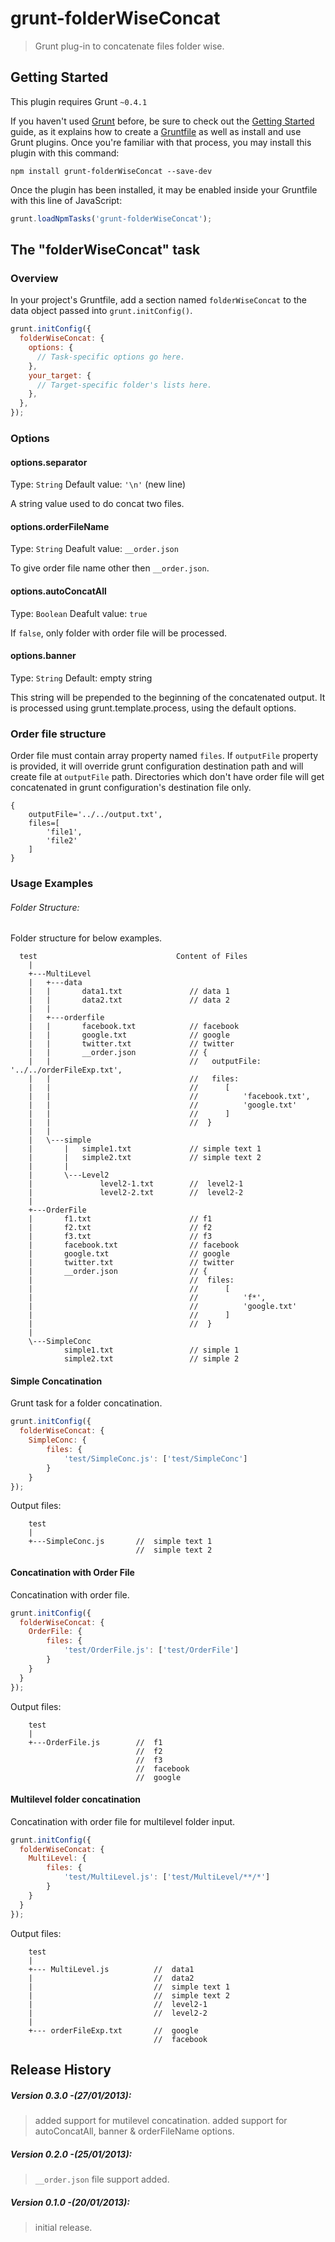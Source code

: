 # grunt-folderWiseConcat

> Grunt plug-in to concatenate files folder wise.

## Getting Started
This plugin requires Grunt `~0.4.1`

If you haven't used [Grunt](http://gruntjs.com/) before, be sure to check out the [Getting Started](http://gruntjs.com/getting-started) guide, as it explains how to create a [Gruntfile](http://gruntjs.com/sample-gruntfile) as well as install and use Grunt plugins. Once you're familiar with that process, you may install this plugin with this command:

```shell
npm install grunt-folderWiseConcat --save-dev
```

Once the plugin has been installed, it may be enabled inside your Gruntfile with this line of JavaScript:

```js
grunt.loadNpmTasks('grunt-folderWiseConcat');
```

## The "folderWiseConcat" task

### Overview
In your project's Gruntfile, add a section named `folderWiseConcat` to the data object passed into `grunt.initConfig()`.

```js
grunt.initConfig({
  folderWiseConcat: {
    options: {
      // Task-specific options go here.
    },
    your_target: {
      // Target-specific folder's lists here.
    },
  },
});
```

### Options

#### options.separator
Type: `String`
Default value: `'\n'` (new line)

A string value used to do concat two files.

#### options.orderFileName
Type: `String`
Deafult value: `__order.json`

To give order file name other then `__order.json`.

#### options.autoConcatAll
Type: `Boolean`
Deafult value: `true`

If `false`, only folder with order file will be processed.  

#### options.banner
Type: `String` 
Default: empty string

This string will be prepended to the beginning of the concatenated output. It is processed using grunt.template.process, using the default options.


### Order file structure
Order file must contain array property named `files`.
If `outputFile` property is provided, it will override grunt configuration destination path and will create file at `outputFile` path. 
Directories which don't have order file will get concatenated in grunt configuration's destination file only.
```
{
	outputFile='../../output.txt',
	files=[
		'file1',
		'file2'
	]
}
```

### Usage Examples

###### Folder Structure:
Folder structure for below examples. 
```
  test								 Content of Files
    |   
	+---MultiLevel
	|   +---data
	|   |       data1.txt				// data 1
	|   |       data2.txt				// data 2
	|   |       
	|   +---orderfile
	|   |       facebook.txt			// facebook
	|   |       google.txt			    // google
	|   |       twitter.txt			    // twitter
	|   |       __order.json		 	// { 
	|	|								//	 outputFile: '../../orderFileExp.txt',
	|   |								//	 files:
	|   |								//		[
	|   |								//			'facebook.txt',
	|   |								//			'google.txt'
	|   |								//		]
	|   |								//	}
	|   |       
	|   \---simple
	|       |   simple1.txt				// simple text 1
	|       |   simple2.txt				// simple text 2
	|		|
	|		\---Level2
	|				level2-1.txt		//  level2-1
	|				level2-2.txt		//  level2-2
	|
	+---OrderFile
	|       f1.txt						// f1
	|       f2.txt						// f2
	|       f3.txt						// f3
	|       facebook.txt				// facebook
	|       google.txt    				// google
	|       twitter.txt   				// twitter
	|       __order.json				// {
	|									//	files:
	|									//		[
	|									//			'f*',
	|									//			'google.txt'
	|									//		]
	|									//	}
	|       
	\---SimpleConc
			simple1.txt  				// simple 1
			simple2.txt  				// simple 2
```

#### Simple Concatination
Grunt task for a folder concatination.
```js
grunt.initConfig({
  folderWiseConcat: {
    SimpleConc: {
		files: {
			'test/SimpleConc.js': ['test/SimpleConc']
		}
	}
});
```
Output files:
```
	test
	|
	+---SimpleConc.js		// 	simple text 1
							//	simple text 2
```


#### Concatination with Order File
Concatination with order file.
```js
grunt.initConfig({
  folderWiseConcat: {
    OrderFile: {
		files: {
			'test/OrderFile.js': ['test/OrderFile']
		}
	}
  }
});
```
Output files:
```
	test
	|
	+---OrderFile.js		// 	f1
							//	f2
							//	f3
							//	facebook
							//	google
```

#### Multilevel folder concatination 
Concatination with order file for multilevel folder input.
```js
grunt.initConfig({
  folderWiseConcat: {
    MultiLevel: {
		files: {
			'test/MultiLevel.js': ['test/MultiLevel/**/*']
		}
	}
  }
});
```
Output files:
```
	test
    |
	+--- MultiLevel.js			//  data1
	|							//  data2
	|							//  simple text 1
	|							//  simple text 2
	|							//  level2-1
	|							//  level2-2	
	|						
    +--- orderFileExp.txt		//  google
								//	facebook
```

## Release History

##### Version 0.3.0 -(27/01/2013):
>added support for mutilevel concatination.
>added support for autoConcatAll, banner & orderFileName options.
	
##### Version 0.2.0 -(25/01/2013):
>`__order.json` file support added.
	
##### Version 0.1.0 -(20/01/2013):
>initial release.